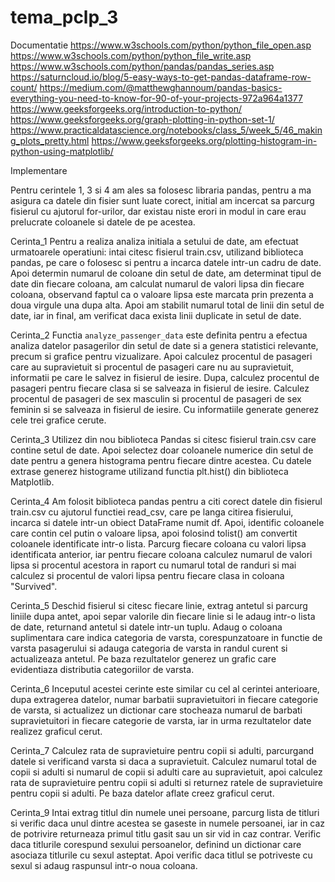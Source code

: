 # tema_pclp_3

Documentatie
https://www.w3schools.com/python/python_file_open.asp
https://www.w3schools.com/python/python_file_write.asp
https://www.w3schools.com/python/pandas/pandas_series.asp
https://saturncloud.io/blog/5-easy-ways-to-get-pandas-dataframe-row-count/
https://medium.com/@matthewghannoum/pandas-basics-everything-you-need-to-know-for-90-of-your-projects-972a964a1377
https://www.geeksforgeeks.org/introduction-to-python/
https://www.geeksforgeeks.org/graph-plotting-in-python-set-1/
https://www.practicaldatascience.org/notebooks/class_5/week_5/46_making_plots_pretty.html
https://www.geeksforgeeks.org/plotting-histogram-in-python-using-matplotlib/


Implementare

Pentru cerintele 1, 3 si 4 am ales sa folosesc libraria pandas, pentru a ma asigura
ca datele din fisier sunt luate corect, initial am incercat sa parcurg fisierul
cu ajutorul for-urilor, dar existau niste erori in modul in care erau
prelucrate coloanele si datele de pe acestea.

Cerinta_1
Pentru a realiza analiza initiala a setului de date, am efectuat urmatoarele
operatiuni: intai citesc fisierul train.csv, utilizand biblioteca pandas, pe
care o folosesc si pentru a incarca datele intr-un cadru de date. Apoi determin
numarul de coloane din setul de date, am determinat tipul de date din fiecare
coloana, am calculat numarul de valori lipsa din fiecare coloana, observand
faptul ca o valoare lipsa este marcata prin prezenta a doua virgule una dupa
alta. Apoi am stabilit numarul total de linii din setul de date, iar in final,
am verificat daca exista linii duplicate in setul de date.

Cerinta_2
Functia `analyze_passenger_data` este definita pentru a efectua analiza datelor
pasagerilor din setul de date si a genera statistici relevante, precum si
grafice pentru vizualizare. Apoi calculez procentul de pasageri care au
supravietuit si procentul de pasageri care nu au supravietuit, informatii pe
care le salvez in fisierul de iesire. Dupa, calculez procentul de pasageri
pentru fiecare clasa si se salveaza in fisierul de iesire. Calculez procentul
de pasageri de sex masculin si procentul de pasageri de sex feminin si se
salveaza in fisierul de iesire. Cu informatiile generate generez cele trei
grafice cerute.

Cerinta_3
Utilizez din nou biblioteca Pandas si citesc fisierul train.csv care contine
setul de date. Apoi selectez doar coloanele numerice din setul de date pentru
a genera histograma pentru fiecare dintre acestea. Cu datele extrase generez
histograme utilizand functia plt.hist() din biblioteca Matplotlib.

Cerinta_4
Am folosit biblioteca pandas pentru a citi corect datele din fisierul train.csv
cu ajutorul functiei read_csv, care pe langa citirea fisierului, incarca si
datele intr-un obiect DataFrame numit df. Apoi, identific coloanele care contin
cel putin o valoare lipsa, apoi folosind tolist() am convertit coloanele
identificate intr-o lista. Parcurg fiecare coloana cu valori lipsa identificata
anterior, iar pentru fiecare coloana calculez numarul de valori lipsa si
procentul acestora in raport cu numarul total de randuri si mai calculez si
procentul de valori lipsa pentru fiecare clasa in coloana "Survived".

Cerinta_5
Deschid fisierul si citesc fiecare linie, extrag antetul si parcurg
liniile dupa antet, apoi separ valorile din fiecare linie si le adaug intr-o
lista de date, returnand antetul si datele intr-un tuplu. Adaug o coloana
suplimentara care indica categoria de varsta, corespunzatoare in functie de
varsta pasagerului si adauga categoria de varsta in randul curent si
actualizeaza antetul. Pe baza rezultatelor generez un grafic care evidentiaza
distributia categoriilor de varsta.

Cerinta_6
Inceputul acestei cerinte este similar cu cel al cerintei anterioare, dupa
extragerea datelor, numar barbatii supravietuitori in fiecare categorie de
varsta, si actualizez un dictionar care stocheaza numarul de barbati
supravietuitori in fiecare categorie de varsta, iar in urma rezultatelor date
realizez graficul cerut.

Cerinta_7
Calculez rata de supravietuire pentru copii si adulti, parcurgand datele si
verificand varsta si daca a supravietuit. Calculez numarul total de copii si
adulti si numarul de copii si adulti care au supravietuit, apoi calculez rata
de supravietuire pentru copii si adulti si returnez ratele de supravietuire
pentru copii si adulti. Pe baza datelor aflate creez graficul cerut.

Cerinta_9
Intai extrag titlul din numele unei persoane, parcurg lista de titluri si
verific daca unul dintre acestea se gaseste in numele persoanei, iar in caz
de potrivire returneaza primul titlu gasit sau un sir vid in caz contrar.
Verific daca titlurile corespund sexului persoanelor, definind un dictionar
care asociaza titlurile cu sexul asteptat. Apoi verific daca titlul se
potriveste cu sexul si adaug raspunsul intr-o noua coloana.

